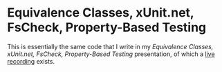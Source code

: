 # Equivalence Classes, xUnit.net, FsCheck, Property-Based Testing

This is essentially the same code that I write in my *Equivalence Classes, xUnit.net, FsCheck, Property-Based Testing* presentation, of which a [live recording](https://vimeo.com/113588391) exists.
